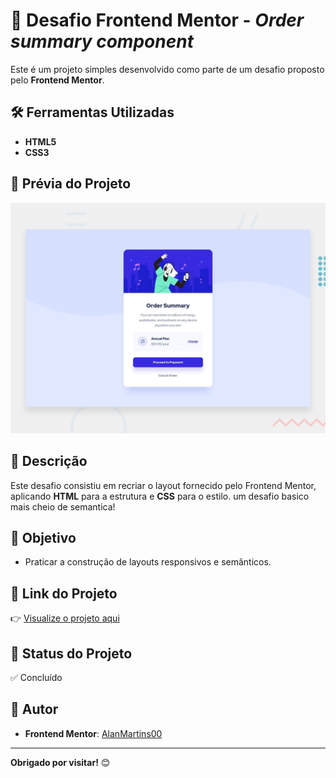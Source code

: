 # 🚀 Desafio Frontend Mentor - *Order summary component*

Este é um projeto simples desenvolvido como parte de um desafio proposto pelo **Frontend Mentor**.

## 🛠️ Ferramentas Utilizadas
- **HTML5**
- **CSS3**

## 📸 Prévia do Projeto

![Captura do projeto](https://github.com/martinsalan2003/Venda-de-plano/blob/main/design/desktop-preview.jpg?raw=true)

## 📄 Descrição
Este desafio consistiu em recriar o layout fornecido pelo Frontend Mentor, aplicando **HTML** para a estrutura e **CSS** para o estilo. um desafio basico mais cheio de semantica!

## 🎯 Objetivo
- Praticar a construção de layouts responsivos e semânticos.

## 🔗 Link do Projeto
👉 [Visualize o projeto aqui](https://martinsalan2003.github.io/Venda-de-plano/#)

## 📝 Status do Projeto
✅ Concluído

## 👤 Autor
- **Frontend Mentor**: [AlanMartins00](https://www.frontendmentor.io/profile/martinsalan2003)
---

**Obrigado por visitar!** 😊
 
